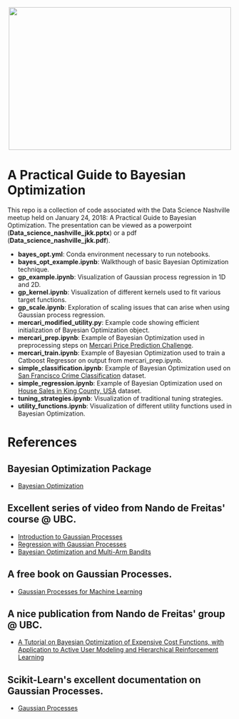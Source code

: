 <p align="center">
<img width="498" height="320" src="https://github.com/pilotneko/practical_bayes_opt/blob/master/images/gp_animated/gp_animated_2.gif">
</p>

# A Practical Guide to Bayesian Optimization
This repo is a collection of code associated with the Data Science Nashville meetup held on January 24, 2018: A Practical Guide to Bayesian Optimization. The presentation can be viewed as a powerpoint (**Data_science_nashville_jkk.pptx**) or a pdf (**Data_science_nashville_jkk.pdf**).

- **bayes_opt.yml**: Conda environment necessary to run notebooks.
- **bayes_opt_example.ipynb**: Walkthough of basic Bayesian Optimization technique.
- **gp_example.ipynb**: Visualization of Gaussian process regression in 1D and 2D.
- **gp_kernel.ipynb**: Visualization of different kernels used to fit various target functions.
- **gp_scale.ipynb**: Exploration of scaling issues that can arise when using Gaussian process regression.
- **mercari_modified_utility.py**: Example code showing efficient initialization of Bayesian Optimization object.
- **mercari_prep.ipynb**: Example of Bayesian Optimization used in preprocessing steps on [Mercari Price Prediction Challenge](https://www.kaggle.com/c/mercari-price-suggestion-challenge).
- **mercari_train.ipynb**: Example of Bayesian Optimization used to train a Catboost Regressor on output from mercari_prep.ipynb.
- **simple_classification.ipynb**: Example of Bayesian Optimization used on [San Francisco Crime Classification](https://www.kaggle.com/c/sf-crime) dataset.
- **simple_regression.ipynb**: Example of Bayesian Optimization used on [House Sales in King County, USA](https://www.kaggle.com/harlfoxem/housesalesprediction) dataset.
- **tuning_strategies.ipynb**: Visualization of traditional tuning strategies.
- **utility_functions.ipynb**: Visualization of different utility functions used in Bayesian Optimization.

# References
## Bayesian Optimization Package
- [Bayesian Optimization](https://github.com/fmfn/BayesianOptimization)
## Excellent series of video from Nando de Freitas' course @ UBC.
- [Introduction to Gaussian Processes](https://www.youtube.com/watch?v=4vGiHC35j9s&t=1s)
- [Regression with Gaussian Processes](https://www.youtube.com/watch?v=MfHKW5z-OOA)
- [Bayesian Optimization and Multi-Arm Bandits](https://www.youtube.com/watch?v=vz3D36VXefI)
## A free book on Gaussian Processes.
- [Gaussian Processes for Machine Learning](http://www.gaussianprocess.org/gpml/)
## A nice publication from Nando de Freitas' group @ UBC.
- [A Tutorial on Bayesian Optimization of Expensive Cost Functions, with Application to Active User Modeling and Hierarchical Reinforcement Learning](https://arxiv.org/pdf/1012.2599v1.pdf)
## Scikit-Learn's excellent documentation on Gaussian Processes.
- [Gaussian Processes](http://scikit-learn.org/stable/modules/gaussian_process.html)
